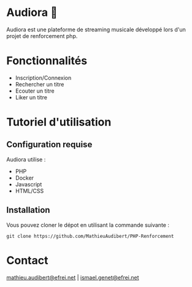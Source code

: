 # Audiora 🎵

Audiora est une plateforme de streaming musicale développé lors d'un projet de renforcement php.

# Fonctionnalités

- Inscription/Connexion 
- Rechercher un titre
- Ecouter un titre 
- Liker un titre 

# Tutoriel d'utilisation

## Configuration requise

Audiora utilise :
- PHP
- Docker
- Javascript
- HTML/CSS

## Installation

Vous pouvez cloner le dépot en utilisant la commande suivante :
``` 
git clone https://github.com/MathieuAudibert/PHP-Renforcement
``` 

# Contact

mathieu.audibert@efrei.net | ismael.genet@efrei.net